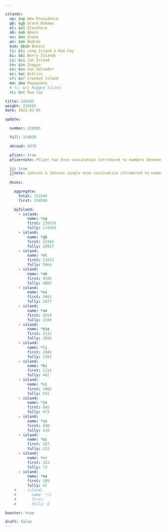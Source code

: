 ```yaml
---

islands:
  np: &np New Providence
  gb: &gb Grand Bahama
  el: &el Eleuthera
  ab: &ab Abaco
  ex: &ex Exuma
  an: &an Andros
  bim: &bim Bimini
  li: &li Long Island & Rum Cay
  bi: &bi Berry Islands
  ci: &ci Cat Island
  in: &in Inagua
  ss: &ss San Salvador
  ac: &ac Acklins
  cr: &cr Crooked Island
  ma: &ma Mayaguana
  # ri: &ri Ragged Island
  rc: &rc Rum Cay

title: 220205
weight: 220205
date: 2022-02-05

update:

  number: 220205

  full: 159839

  abroad: 6979

  pfizer: true
  pfizernote: Pfizer two dose vaccination introduced to numbers between Saturday, Aug 07, 2021 and  Saturday, Aug 14, 2021 period.

  jj: true
  jjnote: Johnson & Johnson single dose vaccination introduced to numbers between Sat, Sep 4, 2021 and Fri, Sep 10, 2021 period.
  
  doses:

    aggregate:
      total: 323346
      first: 150500

    byIsland:
      - island:
          name: *np
          first: 239579
          fully: 111954
      - island:
          name: *gb
          first: 43384
          fully: 20927
      - island:
          name: *el
          first: 11672
          fully: 5664
      - island:
          name: *ab
          first: 9595
          fully: 4893
      - island:
          name: *ex
          first: 5861
          fully: 2877
      - island:
          name: *an
          first: 4254
          fully: 2108
      - island:
          name: *bim
          first: 2112
          fully: 1028
      - island:
          name: *li
          first: 2484
          fully: 1267
      - island:
          name: *bi
          first: 1112
          fully: 462
      - island:
          name: *ci
          first: 1082
          fully: 531
      - island:
          name: *in
          first: 842
          fully: 471
      - island:
          name: *ss
          first: 840
          fully: 410
      - island:
          name: *ac
          first: 267
          fully: 133
      - island:
          name: *cr
          first: 153
          fully: 73
      - island:
          name: *ma
          first: 109
          fully: 62
    #   - island:
    #       name: *rc
    #       first: 
    #       fully: 0

booster: true 

draft: false
---
```


